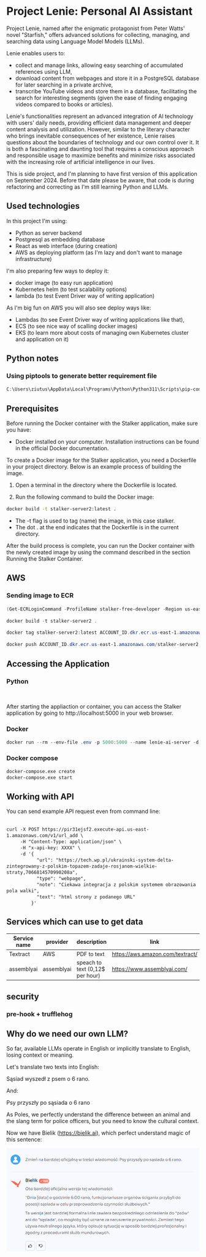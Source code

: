 # Project Lenie: Personal AI Assistant

Project Lenie, named after the enigmatic protagonist from Peter Watts' novel "Starfish," 
offers advanced solutions for collecting, managing, and searching data using 
Language Model Models (LLMs). 

Lenie enables users to:
* collect and manage links, allowing easy searching of accumulated references using LLM,
* download content from webpages and store it in a PostgreSQL database for later searching in a private archive,
* transcribe YouTube videos and store them in a database, facilitating the search for interesting segments (given the ease of finding engaging videos compared to books or articles).

Lenie's functionalities represent an advanced integration of AI technology with users' daily needs, providing efficient data management and deeper content analysis and utilization. However, similar to the literary character who brings inevitable consequences of her existence, Lenie raises questions about the boundaries of technology and our own control over it. It is both a fascinating and daunting tool that requires a conscious approach and responsible usage to maximize benefits and minimize risks associated with the increasing role of artificial intelligence in our lives.

This is side project, and I'm planning to have first version of this application on September 2024. Before that date please be aware, that code is during refactoring and correcting  as I'm still learning Python and LLMs.

## Used technologies
In this project I'm using:
* Python as server backend
* Postgresql as embedding database
* React as web interface (during creation)
* AWS as deploying platform (as I'm lazy and don't want to manage infrastructure)

I'm also preparing few ways to deploy it:
* docker image (to easy run application)
* Kubernetes helm (to test scalability options)
* lambda (to test Event Driver way of writing application)

As I'm big fun on AWS you will also see deploy ways like:
* Lambdas (to see Event Driver way of writing applications like that),
* ECS (to see nice way of scalling docker images)
* EKS (to learn more about costs of managing own Kubernetes cluster and application on it)


## Python notes

### Using piptools to generate better requirement file

```powershell
C:\Users\ziutus\AppData\Local\Programs\Python\Python311\Scripts\pip-compile.exe requirements.piptools --upgrade
```


## Prerequisites
Before running the Docker container with the Stalker application, make sure you have:

* Docker installed on your computer. Installation instructions can be found in the official Docker documentation.

To create a Docker image for the Stalker application, you need a Dockerfile in your project directory. Below is an example process of building the image.

1. Open a terminal in the directory where the Dockerfile is located.

2. Run the following command to build the Docker image:

```bash
docker build -t stalker-server2:latest .
```

* The -t flag is used to tag (name) the image, in this case stalker.
* The dot . at the end indicates that the Dockerfile is in the current directory.

After the build process is complete, you can run the Docker container with the newly created image by using the command described in the section Running the Stalker Container.

## AWS

### Sending image to ECR
```powershell
(Get-ECRLoginCommand -ProfileName stalker-free-developer -Region us-east-1).Password | docker login --username AWS --password-stdin 234876388473.dkr.ecr.us-east-1.amazonaws.com
```

```powershell
docker build -t stalker-server2 .
```
```powershell
docker tag stalker-server2:latest ACCOUNT_ID.dkr.ecr.us-east-1.amazonaws.com/stalker-server2:latest
```

```powershell
docker push ACCOUNT_ID.dkr.ecr.us-east-1.amazonaws.com/stalker-server2:latest
```


## Accessing the Application

### Python

```python
 
```

After starting the appliaction or container, you can access the Stalker application by going to http://localhost:5000 in your web browser.

### Docker

```powershell
docker run --rm --env-file .env -p 5000:5000 --name lenie-ai-server -d lenie-ai-server:0.2.6.1
```

### Docker compose

```shell
docker-compose.exe create 
docker-compose.exe start
```

## Working with API

You can send example API request even from command line:

```shell

curl -X POST https://pir31ejsf2.execute-api.us-east-1.amazonaws.com/v1/url_add \
     -H "Content-Type: application/json" \
     -H "x-api-key: XXXX" \
     -d '{
           "url": "https://tech.wp.pl/ukrainski-system-delta-zintegrowany-z-polskim-topazem-zadaje-rosjanom-wielkie-straty,7066814570990208a",
           "type": "webpage",
           "note": "Ciekawa integracja z polskim systemem obrazowania pola walki",
           "text": "html strony z podanego URL"
         }'
```

## Services which can use to get data

| Service name | provider   | description | link |
|-------------|------------|---|------|
| Textract    | AWS        | PDF to text | https://aws.amazon.com/textract/     |
| assemblyai  | assemblyai | speach to text (0,12$ per  hour) | https://www.assemblyai.com/ |

## security
### pre-hook + trufflehog


## Why do we need our own LLM?
So far, available LLMs operate in English or implicitly translate to English, losing context or meaning.

Let's translate two texts into English:

Sąsiad wyszedł z psem o 6 rano.

And:

Psy przyszły po sąsiada o 6 rano

As Poles, we perfectly understand the difference between an animal and the slang term for police officers, but you need to know the cultural context.

Now we have Bielik (https://bielik.ai), which perfect understand magic of this sentence:

![img.png](bielik_psy_pl.png)